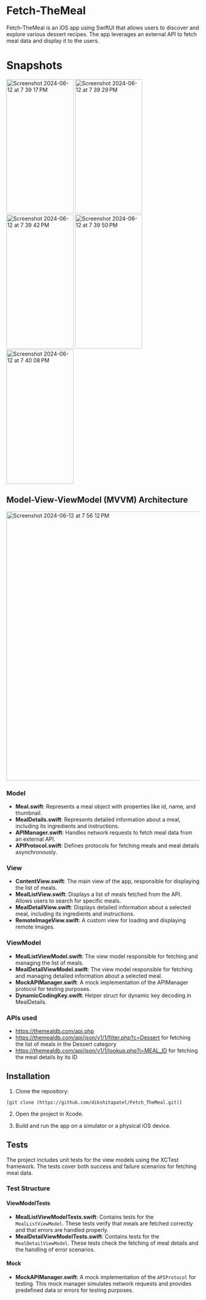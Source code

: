 # Fetch-TheMeal

Fetch-TheMeal is an iOS app using SwiftUI that allows users to discover and explore various dessert recipes. The app leverages an external API to fetch meal data and display it to the users.

# Snapshots

<img width="175" height="350" alt="Screenshot 2024-06-12 at 7 39 17 PM" src="https://github.com/dikshitapatel/Fetch_TheMeal-Dessert-App/assets/51240335/3ee1643e-cb81-4658-a234-fb9c52acaf4d">
<img width="175" height="350" alt="Screenshot 2024-06-12 at 7 39 29 PM" src="https://github.com/dikshitapatel/Fetch_TheMeal-Dessert-App/assets/51240335/88574885-3de0-4cff-8160-8ae987dcf5a4">
<img width="175" height="350" alt="Screenshot 2024-06-12 at 7 39 42 PM" src="https://github.com/dikshitapatel/Fetch_TheMeal-Dessert-App/assets/51240335/f7606a9e-e5cc-418f-ba4b-953cbc5ba4df">
<img width="175" height="350" alt="Screenshot 2024-06-12 at 7 39 50 PM" src="https://github.com/dikshitapatel/Fetch_TheMeal-Dessert-App/assets/51240335/5db97384-25cc-4811-8904-0b1cde2527b1">
<img width="175" height="350" alt="Screenshot 2024-06-12 at 7 40 08 PM" src="https://github.com/dikshitapatel/Fetch_TheMeal-Dessert-App/assets/51240335/be7aa459-6fde-40e6-8166-1ee1df4eb262">


## Model-View-ViewModel (MVVM) Architecture
<img width="702" alt="Screenshot 2024-06-12 at 7 56 12 PM" src="https://github.com/dikshitapatel/Fetch_TheMeal-Dessert-App/assets/51240335/869024ac-343a-4c39-9ca9-54082ddde1ef">


### Model

- **Meal.swift**: Represents a meal object with properties like id, name, and thumbnail.
- **MealDetails.swift**: Represents detailed information about a meal, including its ingredients and instructions.
- **APIManager.swift**: Handles network requests to fetch meal data from an external API.
- **APIProtocol.swift**: Defines protocols for fetching meals and meal details asynchronously.

### View

- **ContentView.swift**: The main view of the app, responsible for displaying the list of meals.
- **MealListView.swift**: Displays a list of meals fetched from the API. Allows users to search for specific meals.
- **MealDetailView.swift**: Displays detailed information about a selected meal, including its ingredients and instructions.
- **RemoteImageView.swift**: A custom view for loading and displaying remote images.

### ViewModel

- **MealListViewModel.swift**: The view model responsible for fetching and managing the list of meals.
- **MealDetailViewModel.swift**: The view model responsible for fetching and managing detailed information about a selected meal.
- **MockAPIManager.swift**: A mock implementation of the APIManager protocol for testing purposes.
- **DynamicCodingKey.swift**: Helper struct for dynamic key decoding in MealDetails.

### APIs used
- https://themealdb.com/api.php 
- https://themealdb.com/api/json/v1/1/filter.php?c=Dessert for fetching the list of meals in the  Dessert category
- https://themealdb.com/api/json/v1/1/lookup.php?i=MEAL_ID for fetching the meal details by its  ID

## Installation

1. Clone the repository:

```
[git clone (https://github.com/dikshitapatel/Fetch_TheMeal.git)]
```

2. Open the project in Xcode.

3. Build and run the app on a simulator or a physical iOS device.


## Tests

The project includes unit tests for the view models using the XCTest framework. The tests cover both success and failure scenarios for fetching meal data.

### Test Structure

#### ViewModelTests

- **MealListViewModelTests.swift**: Contains tests for the `MealListViewModel`. These tests verify that meals are fetched correctly and that errors are handled properly.
- **MealDetailViewModelTests.swift**: Contains tests for the `MealDetailViewModel`. These tests check the fetching of meal details and the handling of error scenarios.

#### Mock

- **MockAPIManager.swift**: A mock implementation of the `APIProtocol` for testing. This mock manager simulates network requests and provides predefined data or errors for testing purposes.

